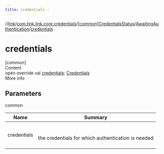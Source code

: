 ```yaml
---
title: credentials -
---
```

//[link](../../../index.md)/[com.tink.link.core.credentials](../../index.md)/[[common]CredentialsStatus](../index.md)/[AwaitingAuthentication](index.md)/[credentials](credentials.md)



# credentials  
[common]  
Content  
open override val [credentials](credentials.md): [Credentials](../../../com.tink.model.credentials/[common]-credentials/index.md)  
More info  


## Parameters  
  
common  
  
|  Name|  Summary| 
|---|---|
| <a name="com.tink.link.core.credentials/CredentialsStatus.AwaitingAuthentication/credentials/#/PointingToDeclaration/"></a>credentials| <a name="com.tink.link.core.credentials/CredentialsStatus.AwaitingAuthentication/credentials/#/PointingToDeclaration/"></a><br><br>the credentials for which authentication is needed<br><br>
  
  



